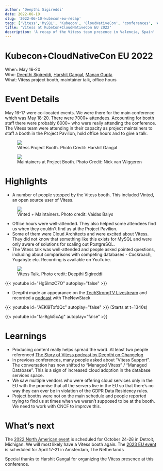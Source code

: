 ```yaml
---
author: 'Deepthi Sigireddi'
date: 2022-06-10
slug: '2022-06-10-kubecon-eu-recap'
tags: ['Vitess','MySQL', 'Kubecon', 'CloudNativeCon', 'conferences', 'events']
title: 'Vitess at KubeCon+CloudNativeCon EU 2022'
description: 'A recap of the Vitess team presence in Valencia, Spain'
---
```

# Kubecon+CloudNativeCon EU 2022
When: May 16-20  
Who: [Deepthi Sigireddi](https://twitter.com/ATechGirl), [Harshit Gangal](https://twitter.com/harshitgangal), [Manan Gupta](https://twitter.com/guptamanan100)  
What: Vitess project booth, maintainer talk, office hours

# Event Details
May 16-17 were co-located events. We were there for the main conference which was May 18-20. There were 7000+ attendees. Accounting for booth staff there were probably 6000+ who were really attending the conference.  
The Vitess team were attending in their capacity as project maintainers to staff a booth in the Project Pavilion, hold office hours and to give a talk.
<figure>
    <img src="/files/2022-kubecon-eu/vitess-booth.jpg"/>
    <figcaption><div class="figure-title">Vitess Project Booth. Photo Credit: Harshit Gangal</div></figcaption>
</figure>
<figure>
    <img src="/files/2022-kubecon-eu/maintainers.jpg"/>
    <figcaption><div class="figure-title">Maintainers at Project Booth. Photo Credit: Nick van Wiggeren</div></figcaption>
</figure>

# Highlights
- A number of people stopped by the Vitess booth. This included Vinted, an open source user of Vitess.
<figure>
    <img src="/files/2022-kubecon-eu/vinted.jpg"/>
    <figcaption><div class="figure-title">Vinted + Maintainers. Photo credit: Vaidas Balys</div></figcaption>
</figure>

- Office hours were well-attended. They also helped some attendees find us when they couldn't find us at the Project Pavilion.
- Some of them were Cloud Architects and were excited about Vitess. They did not know that something like this exists for MySQL and were only aware of solutions for scaling out PostgreSQL.
- The Vitess talk was well-attended and people asked pointed questions, including about comparisons with competing databases - Cockroach, Yugabyte etc. Recording is available on YouTube.
<figure>
    <img src="/files/2022-kubecon-eu/vitess-talk.jpg"/>
    <figcaption><div class="figure-title">Vitess Talk. Photo credit: Deepthi Sigireddi</div></figcaption>
</figure>
{{< youtube id="HgSlmzC7O" autoplay="false" >}}

- Deepthi made an appearance on the [TechStrongTV Livestream](https://www.youtube.com/watch?v=AEKl9TofdQc&t=1340s) and recorded a [podcast](https://thenewstack.io/the-future-of-open-source-contributions-from-kubecon-europe/) with TheNewStack

{{< youtube id="AEKl9TofdQc" autoplay="false" >}} (Starts at t=1340s)

{{< youtube id="fa-9gIx5cAg" autoplay="false" >}}

# Learnings
- Producing content really helps spread the word. At least two people referenced [The Story of Vitess podcast by Deepthi on Changelog](https://changelog.com/podcast/485). 
- In previous conferences, many people asked about “Vitess Support”. The conversation has now shifted to “Managed Vitess” / “Managed Database”. This is a sign of increased cloud adoption in the database services space.
- We saw multiple vendors who were offering cloud services only in the EU with the promise that all the servers live in the EU so that there’s no way they can ever be in violation of the GDPR Data Residency rules.
- Project booths were not on the main schedule and people reported trying to find us at times when we weren’t supposed to be at the booth. We need to work with CNCF to improve this.

# What’s next
The [2022 North American event](https://events.linuxfoundation.org/kubecon-cloudnativecon-north-america/) is scheduled for October 24-28 in Detroit, Michigan. We will most likely have a Vitess booth again.
The [2023 EU event](https://events.linuxfoundation.org/kubecon-cloudnativecon-europe-2023/) is scheduled for April 17-21 in Amsterdam, The Netherlands

Special thanks to Harshit Gangal for organizing the Vitess presence at this conference.
